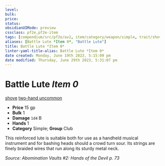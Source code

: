```yaml
---
level:
bulk:
price:
status:
obsidianUIMode: preview
cssclass: pf2e,pf2e-item
tags: [compendium/src/pf2e/av2, item/category/weapon/simple, trait/shove, trait/two-hand-d8, trait/uncommon]
aliases: [Battle Lute *Item 0*, "Battle Lute"]
title: Battle Lute *Item 0*
linter-yaml-title-alias: Battle Lute *Item 0*
date created: Monday, June 19th 2023, 5:15:09 pm
date modified: Thursday, June 29th 2023, 5:31:07 pm
---
```


# Battle Lute *Item 0*

[shove](rules/traits/shove.md) [two-hand <d8>](rules/traits/two-hand.md) [uncommon](rules/traits/uncommon.md)  

- **Price** 15 gp
- **Bulk** 1
- **Damage** `1d4` B
- **Hands** 1
- **Category** Simple; **Group** Club

This reinforced lute is suitable both for use as a handheld musical instrument and for bashing heads should a crowd turn sour. Its strings are finely braided wires that run along its sturdy metal neck.

*Source: Abomination Vaults #2: Hands of the Devil p. 73*
